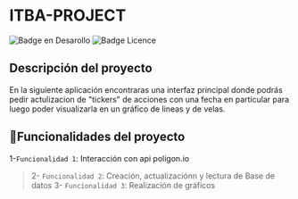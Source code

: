 # ITBA-PROJECT
![Badge en Desarollo](https://img.shields.io/badge/STATUS-V0.1%20-green)
![Badge Licence](https://img.shields.io/badge/LICENCE-ITBA-blue)

## Descripción del proyecto
En la siguiente aplicación encontraras una interfaz principal donde podrás pedir actulizacion de "tickers" de acciones con una fecha en particular
para luego poder visualizarla en un gráfico de lineas y de velas.
## :hammer:Funcionalidades del proyecto
1-`Funcionalidad 1`: Interacción con api poligon.io 
> 2- `Funcionalidad 2`: Creación, actualizaciónn y lectura de Base de datos 
> 3- `Funcionalidad 3`: Realización de gráficos



